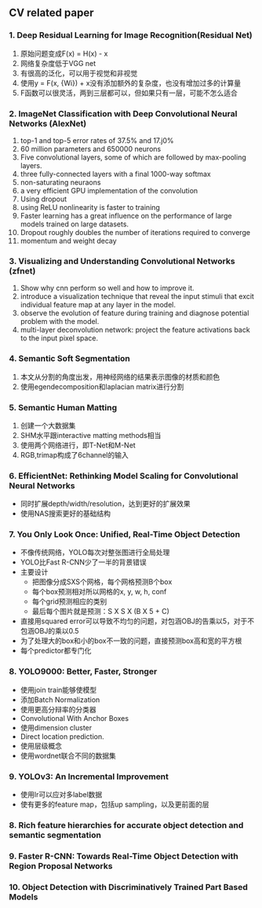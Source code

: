 ## CV related paper

### 1. Deep Residual Learning for Image Recognition(Residual Net)
1. 原始问题变成F(x) = H(x) - x
2. 网络复杂度低于VGG net
3. 有很高的泛化，可以用于视觉和非视觉
4. 使用y = F(x, {Wi}) + x没有添加额外的复杂度，也没有增加过多的计算量
5. F函数可以很灵活，两到三层都可以，但如果只有一层，可能不怎么适合

### 2. ImageNet Classification with Deep Convolutional Neural Networks (AlexNet)
1. top-1 and top-5 error rates of 37.5% and 17.j0%
2. 60 million parameters and 650000 neurons
3. Five convolutional layers, some of which are followed by max-pooling layers.
4. three fully-connected layers with a final 1000-way softmax
5. non-saturating neuraons
6. a very efficient GPU implementation of the convolution
7. Using dropout
8. using ReLU nonlinearity is faster to training
9. Faster learning has a great influence on the performance of large models trained on large datasets.
10. Dropout roughly doubles the number of iterations required to converge
11. momentum and weight decay

### 3. Visualizing and Understanding Convolutional Networks (zfnet)
1. Show why cnn perform so well and how to improve it.
2. introduce a visualization technique that reveal the input stimuli that excit individual feature map at any layer in the model.
3. observe the evolution of feature during training and diagnose potential problem with the model. 
4. multi-layer deconvolution network: project the feature activations back to the input pixel space.

### 4. Semantic Soft Segmentation
1. 本文从分割的角度出发，用神经网络的结果表示图像的材质和颜色
2. 使用egendecomposition和laplacian matrix进行分割

### 5. Semantic Human Matting
1. 创建一个大数据集
2. SHM水平跟interactive matting methods相当
3. 使用两个网络进行，即T-Net和M-Net
4. RGB,trimap构成了6channel的输入

### 6. EfficientNet: Rethinking Model Scaling for Convolutional Neural Networks
- 同时扩展depth/width/resolution，达到更好的扩展效果
- 使用NAS搜索更好的基础结构

### 7. You Only Look Once: Unified, Real-Time Object Detection
- 不像传统网络，YOLO每次对整张图进行全局处理
- YOLO比Fast R-CNN少了一半的背景错误
- 主要设计
  - 把图像分成SXS个网格，每个网格预测B个box
  - 每个box预测相对所以网格的x, y, w, h, conf
  - 每个grid预测相应的类别
  - 最后每个图片就是预测：S X S X (B X 5 + C)
- 直接用squared error可以导致不均匀的问题，对包涵OBJ的告乘以5，对于不包涵OBJ的乘以0.5
- 为了处理大的box和小的box不一致的问题，直接预测box高和宽的平方根
- 每个predictor都专门化

### 8. YOLO9000: Better, Faster, Stronger
- 使用join train能够使模型
- 添加Batch Normalization
- 使用更高分辩率的分类器
- Convolutional With Anchor Boxes
- 使用dimension cluster
- Direct location prediction.
- 使用层级概念
- 使用wordnet联合不同的数据集

### 9. YOLOv3: An Incremental Improvement
- 使用lr可以应对多label数据
- 使有更多的feature map，包括up sampling，以及更前面的层

### 8. Rich feature hierarchies for accurate object detection and semantic segmentation

### 9. Faster R-CNN: Towards Real-Time Object Detection with Region Proposal Networks

### 10. Object Detection with Discriminatively Trained Part Based Models
